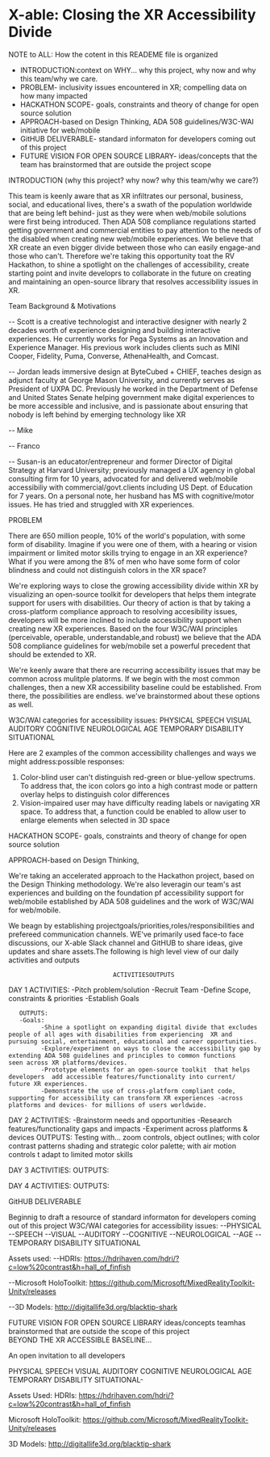 # X-able: Closing the XR Accessibility Divide

NOTE to ALL: How the cotent in this READEME file is organized 

- INTRODUCTION:context on WHY... why this project, why now and why this team/why we care.
- PROBLEM- inclusivity issues encountered in XR; compelling data on how many impacted 
- HACKATHON SCOPE- goals, constraints and theory of change for open source solution
- APPROACH-based on Design Thinking, ADA 508 guidelines/W3C-WAI initiative for web/mobile
- GitHUB DELIVERABLE- standard informaton for developers coming out of this project
- FUTURE VISION FOR OPEN SOURCE LIBRARY- ideas/concepts that the team has brainstormed that are outside the project scope 

INTRODUCTION 
(why this project? why now? why this team/why we care?)
 
This team is keenly aware that as XR infiltrates our personal, business, social, and educational lives, there's a swath of the population worldwide that are being left behind- just as they were when web/mobile solutions were first being introduced. Then ADA 508 compliance regulations started getting government and commercial entities to pay attention to the needs of the disabled when creating new web/mobile experiences. We believe that XR create an even bigger divide between those who can easily engage-and those who can't. Therefore we're taking this opportunity toat the RV Hackathon, to shine a spotlight on the challenges of accessibility, create starting point and invite developrs to collaborate  in the future on creating and maintaining an open-source library  that resolves accessibility issues in XR.  


Team Background & Motivations

-- Scott is a creative technologist and interactive designer with nearly 2 decades worth of experience designing and building interactive experiences.  He currently works for Pega Systems as an Innovation and Experience Manager. His previous work includes clients such as MINI Cooper, Fidelity, Puma, Converse, AthenaHealth, and Comcast.

-- Jordan leads immersive design at ByteCubed + CHIEF, teaches design as adjunct faculty at George Mason University, and currently serves as President of UXPA DC. Previously he worked in the Department of Defense and United States Senate helping government make digital experiences to be more accessible and inclusive, and is passionate about ensuring that nobody is left behind by emerging technology like XR

-- Mike

-- Franco

-- Susan-is an educator/entrepreneur and former Director of Digital Strategy at Harvard University; previously managed a UX agency in global consulting firm for 10 years, advocated for and delivered web/mobile accessibiliy with commercial/govt.clients including US Dept. of Education for 7 years. On a personal note, her husband has MS with cognitive/motor issues. He has tried and struggled with XR experiences.

          

PROBLEM

There are 650 million people, 10% of the world's population, with some form of disability. Imagine if you were one of them, with a hearing or vision impairment or limited motor skills trying to engage in an XR experience? What if you were among the 8% of men who have some form of color blindness and could not distinguish colors in the XR space? 

We're exploring ways to close the growing accessibility divide within XR by visualizing an open-source toolkit for developers that helps them integrate support for users with disabilities. Our theory of action is that by taking a cross-platform compliance approach to resolving accesibility issues, developers will be more inclined to include accessibility support when creating new XR experiences. Based on the  four W3C/WAI principles (perceivable, operable, understandable,and robust) we believe that the ADA 508 compliance guidelines for web/mobile set a powerful precedent that should be extended to XR.

We're keenly aware that there are recurring accessibility issues that may be common across mulitple platorms. If we begin with the most common challenges, then a new XR accessibility baseline could be established. From there, the possibilities are endless. we've brainstormed about these options as well.

W3C/WAI categories for accessibility issues:
PHYSICAL
SPEECH
VISUAL
AUDITORY
COGNITIVE
NEUROLOGICAL
AGE
TEMPORARY DISABILITY
SITUATIONAL

Here are 2 examples of the common accessibility challenges and ways we might address:possible responses: 
1. Color-blind user can't distinguish red-green or blue-yellow spectrums. To address that, the icon colors go into a high contrast mode or pattern overlay helps to distinguish color differences
2. Vision-impaired user may have difficulty reading labels or navigating XR space. To address that, a function could be enabled to allow user to enlarge elements when selected in 3D space


HACKATHON SCOPE- goals, constraints and theory of change for open source solution

APPROACH-based on Design Thinking, 

We're taking an accelerated approach to the Hackathon project, based on the Design Thinking methodology. We're also leveragin our team's ast experiences and building on the foundation pf accessibility support for web/mobile established by ADA 508 guidelines and the work of W3C/WAI for web/mobile.

We beagn by establishing projectgoals/priorities,roles/responsibilities and prefereed communication channels. WE've primarily used face-to face discussions, our X-able Slack channel and GitHUB to share ideas, give updates and share assets.The following is high level view of our daily activities and outputs  

                                 ACTIVITIESOUTPUTS                                    
 
DAY 1 
       ACTIVITIES:
       -Pitch problem/solution
       -Recruit Team 
       -Define Scope, constraints & priorities
       -Establish Goals
       
       OUTPUTS:
       -Goals:
             -Shine a spotlight on expanding digital divide that excludes people of all ages with disabilities from experiencing  XR and                pursuing social, entertainment, educational and career opportunities.
             -Explore/experiment on ways to close the accessibility gap by extending ADA 508 guidelines and principles to common functions              seen across XR platforms/devices. 
             -Prototype elements for an open-source toolkit  that helps developers  add accessible features/functionality into current/                future XR experiences.
             -Demonstrate the use of cross-platform compliant code, supporting for accessibility can transform XR experiences -across                  platforms and devices- for millions of users worldwide.


DAY 2  ACTIVITIES:
       -Brainstorm needs and opportunities
       -Research features/functionality gaps and impacts
       -Experiment across platforms & devices 
       OUTPUTS: Testing with... zoom controls, object outlines; with color contrast patterns shading and strategic color palette; with air        motion controls t adapt to limited motor skills  


DAY 3
      ACTIVITIES:
      OUTPUTS:

DAY 4
      ACTIVITIES:
      OUTPUTS:

GitHUB DELIVERABLE

Beginnig to draft a resource of standard  informaton for developers coming out of this project
W3C/WAI categories for accessibility issues:
--PHYSICAL
--SPEECH
--VISUAL
--AUDITORY
--COGNITIVE
--NEUROLOGICAL
--AGE
--TEMPORARY DISABILITY
SITUATIONAL

Assets used:
--HDRIs: https://hdrihaven.com/hdri/?c=low%20contrast&h=hall_of_finfish

--Microsoft HoloToolkit: https://github.com/Microsoft/MixedRealityToolkit-Unity/releases

--3D Models: http://digitallife3d.org/blacktip-shark


FUTURE VISION FOR OPEN SOURCE LIBRARY
  ideas/concepts teamhas brainstormed that are outside the scope of this project           
  BEYOND THE XR ACCESSIBLE BASELINE...
  
  An open invitation to  all developers 


PHYSICAL
SPEECH
VISUAL
AUDITORY
COGNITIVE
NEUROLOGICAL
AGE
TEMPORARY DISABILITY
SITUATIONAL- 

 



Assets Used:
HDRIs:
https://hdrihaven.com/hdri/?c=low%20contrast&h=hall_of_finfish

Microsoft HoloToolkit:
https://github.com/Microsoft/MixedRealityToolkit-Unity/releases

3D Models:
http://digitallife3d.org/blacktip-shark
